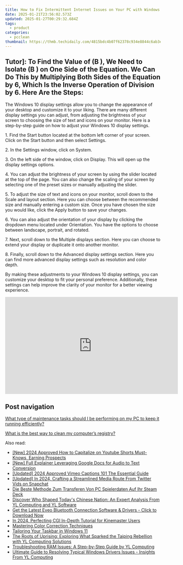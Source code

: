 ```yaml
---
title: How to Fix Intermittent Internet Issues on Your PC with Windows - Guidance From YL Software
date: 2025-01-21T23:56:02.573Z
updated: 2025-01-27T00:29:32.684Z
tags:
  - product
categories:
  - pcclean
thumbnail: https://thmb.techidaily.com/4815bdc4b07f62378c934e8844c6ab3ed5ccd8bb0ecbd12c41105ddecee78795.jpg
---
```


## Tutor]: To Find the Value of \(B \), We Need to Isolate \(B \) on One Side of the Equation. We Can Do This by Multiplying Both Sides of the Equation by 6, Which Is the Inverse Operation of Division by 6. Here Are the Steps:

The Windows 10 display settings allow you to change the appearance of your desktop and customize it to your liking. There are many different display settings you can adjust, from adjusting the brightness of your screen to choosing the size of text and icons on your monitor. Here is a step-by-step guide on how to adjust your Windows 10 display settings. 

1\. Find the Start button located at the bottom left corner of your screen. Click on the Start button and then select Settings.

2\. In the Settings window, click on System.

3\. On the left side of the window, click on Display. This will open up the display settings options. 

4\. You can adjust the brightness of your screen by using the slider located at the top of the page. You can also change the scaling of your screen by selecting one of the preset sizes or manually adjusting the slider.

5\. To adjust the size of text and icons on your monitor, scroll down to the Scale and layout section. Here you can choose between the recommended size and manually entering a custom size. Once you have chosen the size you would like, click the Apply button to save your changes.

6\. You can also adjust the orientation of your display by clicking the dropdown menu located under Orientation. You have the options to choose between landscape, portrait, and rotated.

7\. Next, scroll down to the Multiple displays section. Here you can choose to extend your display or duplicate it onto another monitor.

8\. Finally, scroll down to the Advanced display settings section. Here you can find more advanced display settings such as resolution and color depth. 

By making these adjustments to your Windows 10 display settings, you can customize your desktop to fit your personal preference. Additionally, these settings can help improve the clarity of your monitor for a better viewing experience.

<!-- affiliate ads begin -->
<iframe width="560" height="315" src="https://www.youtube.com/embed/q4-YQ9Wjtfg?si=6afn1fydg_Wb9B8z" title="YouTube video player" frameborder="0" allow="accelerometer; autoplay; clipboard-write; encrypted-media; gyroscope; picture-in-picture; web-share" referrerpolicy="strict-origin-when-cross-origin" allowfullscreen></iframe>
<!-- affiliate ads end -->

## Post navigation

[What type of maintenance tasks should I be performing on my PC to keep it running efficiently?](https://tools.techidaily.com/pcclean/products/)

[What is the best way to clean my computer’s registry?](https://tools.techidaily.com/pcclean/products/)

<ins class="adsbygoogle"
     style="display:block"
     data-ad-format="autorelaxed"
     data-ad-client="ca-pub-7571918770474297"
     data-ad-slot="1223367746"></ins>

<ins class="adsbygoogle"
     style="display:block"
     data-ad-client="ca-pub-7571918770474297"
     data-ad-slot="8358498916"
     data-ad-format="auto"
     data-full-width-responsive="true"></ins>

<span class="atpl-alsoreadstyle">Also read:</span>
<div><ul>
<li><a href="https://youtube-web.techidaily.com/024-approved-how-to-capitalize-on-youtube-shorts-must-knows-earning-prospects/"><u>[New] 2024 Approved How to Capitalize on Youtube Shorts Must-Knows, Earning Prospects</u></a></li>
<li><a href="https://fox-boxes.techidaily.com/new-full-explainer-leveraging-google-docs-for-audio-to-text-conversion/"><u>[New] Full Explainer Leveraging Google Docs for Audio to Text Conversion</u></a></li>
<li><a href="https://vimeo-videos.techidaily.com/updated-2024-approved-vimeo-captions-101-the-essential-guide/"><u>[Updated] 2024 Approved Vimeo Captions 101 The Essential Guide</u></a></li>
<li><a href="https://twitter-videos.techidaily.com/updated-in-2024-crafting-a-streamlined-media-route-from-twitter-vids-on-snapchat/"><u>[Updated] In 2024, Crafting a Streamlined Media Route From Twitter Vids on Snapchat</u></a></li>
<li><a href="https://win-net.techidaily.com/die-beste-methode-zum-transferen-von-pc-spielerdaten-auf-ihr-steam-deck/"><u>Die Beste Methode Zum Transferen Von PC Spielerdaten Auf Ihr Steam Deck</u></a></li>
<li><a href="https://win-updates.techidaily.com/discover-who-shaped-todays-chinese-nation-an-expert-analysis-from-yl-computing-and-yl-software/"><u>Discover Who Shaped Today's Chinese Nation: An Expert Analysis From YL Computing and YL Software</u></a></li>
<li><a href="https://hardware-help.techidaily.com/get-the-latest-eveo-bluetooth-connection-software-and-drivers-click-to-download-now/"><u>Get the Latest Eveo Bluetooth Connection Software & Drivers - Click to Download Now</u></a></li>
<li><a href="https://fox-info.techidaily.com/in-2024-perfecting-cgi-in-depth-tutorial-for-kinemaster-users/"><u>In 2024, Perfecting CGI In-Depth Tutorial for Kinemaster Users</u></a></li>
<li><a href="https://extra-hints.techidaily.com/mastering-color-correction-techniques/"><u>Mastering Color Correction Techniques</u></a></li>
<li><a href="https://win11-tips.techidaily.com/tailoring-your-taskbar-in-windows-11/"><u>Tailoring Your Taskbar in Windows 11</u></a></li>
<li><a href="https://win-updates.techidaily.com/the-roots-of-uprising-exploring-what-sparked-the-taiping-rebellion-with-yl-computing-solutions/"><u>The Roots of Uprising: Exploring What Sparked the Taiping Rebellion with YL Computing Solutions</u></a></li>
<li><a href="https://win-updates.techidaily.com/troubleshooting-ram-issues-a-step-by-step-guide-by-yl-computing/"><u>Troubleshooting RAM Issues: A Step-by-Step Guide by YL Computing</u></a></li>
<li><a href="https://win-updates.techidaily.com/ultimate-guide-to-resolving-typical-windows-drivers-issues-insights-from-yl-computing/"><u>Ultimate Guide to Resolving Typical Windows Drivers Issues - Insights From YL Computing</u></a></li>
</ul></div>

